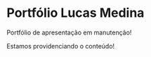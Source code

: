 # Portfólio Lucas Medina
Portfólio de apresentação em manutenção!

Estamos providenciando o conteúdo!